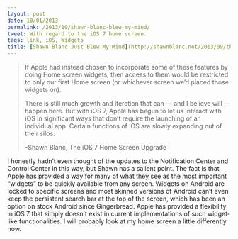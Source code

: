 ```yaml
---
layout: post
date: 10/01/2013
permalink: /2013/10/shawn-blanc-blew-my-mind/
tweet: With regard to the iOS 7 home screen.
tags: link, iOS, Widgets
title: [Shawn Blanc Just Blew My Mind](http://shawnblanc.net/2013/09/the-ios-7-home-screen-upgrade/)
---
```


<blockquote>
<p>If Apple had instead chosen to incorporate some of these features by doing Home screen widgets, then access to them would be restricted to only our first Home screen (or whichever screen we’d placed those widgets on).</p>

<p>There is still much growth and iteration that can — and I believe will — happen here. But with iOS 7, Apple has begun to let us interact with iOS in significant ways that don’t require the launching of an individual app. Certain functions of iOS are slowly expanding out of their silos.</p>

<p>-Shawn Blanc, The iOS 7 Home Screen Upgrade</p>
</blockquote>

<p>I honestly hadn&#8217;t even thought of the updates to the Notification Center and Control Center in this way, but Shawn has a salient point. The fact is that Apple has provided a way for many of what they see as the most important &#8220;widgets&#8221; to be quickly available from any screen. Widgets on Android are locked to specific screens and most skinned versions of Android can&#8217;t even keep the persistent search bar at the top of the screen, which has been an option on stock Android since Gingerbread. Apple has provided a flexibility in iOS 7 that simply doesn&#8217;t exist in current implementations of such widget-like functionalities. I will probably look at my home screen a little differently now.</p>
